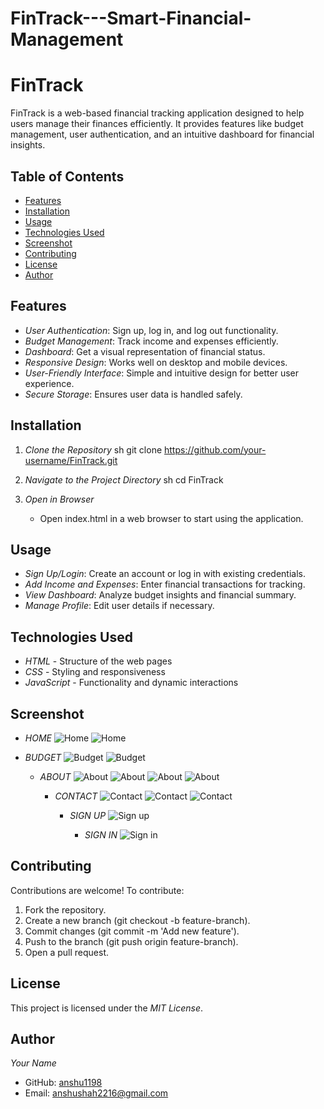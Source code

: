 # FinTrack---Smart-Financial-Management

# FinTrack

FinTrack is a web-based financial tracking application designed to help users manage their finances efficiently. It provides features like budget management, user authentication, and an intuitive dashboard for financial insights.

## Table of Contents
- [Features](#features)
- [Installation](#installation)
- [Usage](#usage)
- [Technologies Used](#technologies-used)
- [Screenshot](#screenshot)
- [Contributing](#contributing)
- [License](#license)
- [Author](#author)

## Features
- *User Authentication*: Sign up, log in, and log out functionality.
- *Budget Management*: Track income and expenses efficiently.
- *Dashboard*: Get a visual representation of financial status.
- *Responsive Design*: Works well on desktop and mobile devices.
- *User-Friendly Interface*: Simple and intuitive design for better user experience.
- *Secure Storage*: Ensures user data is handled safely.

## Installation
1. *Clone the Repository*
   sh
   git clone https://github.com/your-username/FinTrack.git
   
2. *Navigate to the Project Directory*
   sh
   cd FinTrack
   
3. *Open in Browser*
   - Open index.html in a web browser to start using the application.

## Usage
- *Sign Up/Login*: Create an account or log in with existing credentials.
- *Add Income and Expenses*: Enter financial transactions for tracking.
- *View Dashboard*: Analyze budget insights and financial summary.
- *Manage Profile*: Edit user details if necessary.

## Technologies Used
- *HTML* - Structure of the web pages
- *CSS* - Styling and responsiveness
- *JavaScript* - Functionality and dynamic interactions

## Screenshot
- *HOME*
  ![Home](https://github.com/anshu1198/FinTrack---Smart-Financial-Management/blob/44303a7d0db64b48069d9cf3eac80892ed2fc8a3/FinTrack%20Images/Screenshot%20(331).png)
  ![Home](https://github.com/anshu1198/FinTrack---Smart-Financial-Management/blob/44303a7d0db64b48069d9cf3eac80892ed2fc8a3/FinTrack%20Images/Screenshot%20(332).png)

- *BUDGET*
  ![Budget](https://github.com/anshu1198/FinTrack---Smart-Financial-Management/blob/44303a7d0db64b48069d9cf3eac80892ed2fc8a3/FinTrack%20Images/Screenshot%20(333).png)
  ![Budget](https://github.com/anshu1198/FinTrack---Smart-Financial-Management/blob/44303a7d0db64b48069d9cf3eac80892ed2fc8a3/FinTrack%20Images/Screenshot%20(334).png)

  - *ABOUT*
    ![About](https://github.com/anshu1198/FinTrack---Smart-Financial-Management/blob/44303a7d0db64b48069d9cf3eac80892ed2fc8a3/FinTrack%20Images/Screenshot%20(335).png)
    ![About](https://github.com/anshu1198/FinTrack---Smart-Financial-Management/blob/44303a7d0db64b48069d9cf3eac80892ed2fc8a3/FinTrack%20Images/Screenshot%20(336).png)
    ![About](https://github.com/anshu1198/FinTrack---Smart-Financial-Management/blob/44303a7d0db64b48069d9cf3eac80892ed2fc8a3/FinTrack%20Images/Screenshot%20(337).png)
    ![About](https://github.com/anshu1198/FinTrack---Smart-Financial-Management/blob/44303a7d0db64b48069d9cf3eac80892ed2fc8a3/FinTrack%20Images/Screenshot%20(338).png)

    - *CONTACT*
      ![Contact](https://github.com/anshu1198/FinTrack---Smart-Financial-Management/blob/44303a7d0db64b48069d9cf3eac80892ed2fc8a3/FinTrack%20Images/Screenshot%20(339).png)
      ![Contact](https://github.com/anshu1198/FinTrack---Smart-Financial-Management/blob/44303a7d0db64b48069d9cf3eac80892ed2fc8a3/FinTrack%20Images/Screenshot%20(340).png)
      ![Contact](https://github.com/anshu1198/FinTrack---Smart-Financial-Management/blob/44303a7d0db64b48069d9cf3eac80892ed2fc8a3/FinTrack%20Images/Screenshot%20(341).png)

      - *SIGN UP*
        ![Sign up](https://github.com/anshu1198/FinTrack---Smart-Financial-Management/blob/44303a7d0db64b48069d9cf3eac80892ed2fc8a3/FinTrack%20Images/Screenshot%20(342).png)

        - *SIGN IN*
          ![Sign in](https://github.com/anshu1198/FinTrack---Smart-Financial-Management/blob/44303a7d0db64b48069d9cf3eac80892ed2fc8a3/FinTrack%20Images/Screenshot%20(343).png)

      
  
  

## Contributing
Contributions are welcome! To contribute:
1. Fork the repository.
2. Create a new branch (git checkout -b feature-branch).
3. Commit changes (git commit -m 'Add new feature').
4. Push to the branch (git push origin feature-branch).
5. Open a pull request.

## License
This project is licensed under the *MIT License*.

## Author
*Your Name*
- GitHub: [anshu1198](https://github.com/anshu1198)
- Email: anshushah2216@gmail.com
